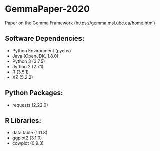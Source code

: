 # GemmaPaper-2020
Paper on the Gemma Framework (https://gemma.msl.ubc.ca/home.html)

## Software Dependencies:
- Python Environment (pyenv)
- Java (OpenJDK, 1.8.0)
- Python 3 (3.7.5)
- Jython 2 (2.7.1)
- R (3.5.1)
- XZ (5.2.2)

## Python Packages:
- requests (2.22.0)

## R Libraries:
- data.table (1.11.8)
- ggplot2 (3.1.0)
- cowplot (0.9.3)

